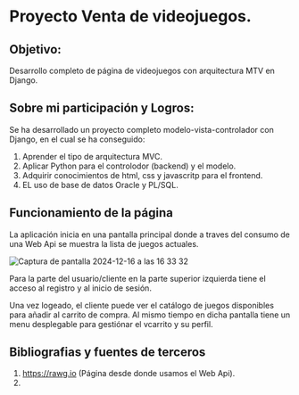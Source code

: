 # Proyecto Venta de videojuegos.

## Objetivo:
Desarrollo completo de página de videojuegos con arquitectura MTV en Django.

## Sobre mi participación y Logros:
Se ha desarrollado un proyecto completo modelo-vista-controlador con Django, en el cual se ha conseguido:

1. Aprender el tipo de arquitectura MVC.
2. Aplicar Python para el controlodor (backend) y el modelo.
3. Adquirir conocimientos de html, css y javascritp para el frontend.
4. EL uso de base de datos Oracle y PL/SQL.

## Funcionamiento de la página
La aplicación inicia en una pantalla principal donde a traves del consumo de una Web Api se muestra la lista de juegos actuales.

![Captura de pantalla 2024-12-16 a las 16 33 32](https://github.com/user-attachments/assets/40b96c4d-be1c-46d8-93d4-1ee1193a2706)

Para la parte del usuario/cliente en la parte superior izquierda tiene el acceso al registro y al inicio de sesión.

Una vez logeado, el cliente puede ver el catálogo de juegos disponibles para añadir al carrito de compra. Al mismo tiempo en dicha pantalla tiene un menu desplegable para gestiónar el vcarrito y su perfil.


## Bibliografias y fuentes de terceros

1. https://rawg.io  (Página desde donde usamos el Web Api).
2. 
